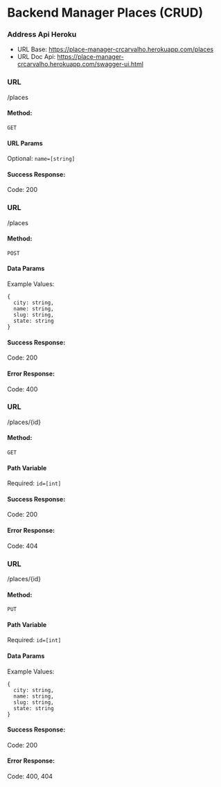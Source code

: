 # Backend Manager Places (CRUD)

### Address Api Heroku
- URL Base: https://place-manager-crcarvalho.herokuapp.com/places
- URL Doc Api: https://place-manager-crcarvalho.herokuapp.com/swagger-ui.html

### URL
/places

#### Method:
`GET`

#### URL Params
Optional: `name=[string]`

#### Success Response:
Code: 200

### URL
/places

#### Method:
`POST`

#### Data Params
Example Values:
```
{
  city: string,
  name: string,
  slug: string,
  state: string
}
```

#### Success Response:
Code: 200

#### Error Response:
Code: 400

### URL
/places/{id}

#### Method:
`GET`

#### Path Variable
Required: `id=[int]`

#### Success Response:
Code: 200

#### Error Response:
Code: 404

### URL
/places/{id}

#### Method:
`PUT`

#### Path Variable
Required: `id=[int]`

#### Data Params
Example Values:
```
{
  city: string,
  name: string,
  slug: string,
  state: string
}
```

#### Success Response:
Code: 200

#### Error Response:
Code: 400, 404